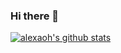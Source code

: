 ### Hi there 👋

[![alexaoh's github stats](https://github-readme-stats.vercel.app/api?username=alexaoh)](https://github.com/anuraghazra/github-readme-stats)

<!--
**alexaoh/alexaoh** is a ✨ _special_ ✨ repository because its `README.md` (this file) appears on your GitHub profile.

Here are some ideas to get you started:

- 🔭 I’m currently working on ...
- 🌱 I’m currently learning ...
- 👯 I’m looking to collaborate on ...
- 🤔 I’m looking for help with ...
- 💬 Ask me about ...
- 📫 How to reach me: ...
- 😄 Pronouns: ...
- ⚡ Fun fact: ...
-->
